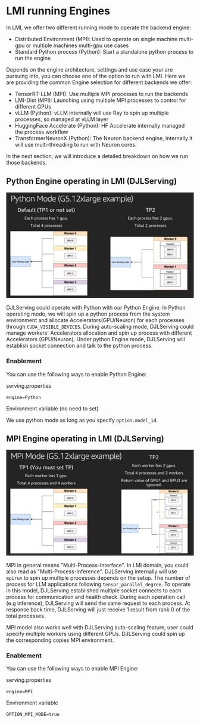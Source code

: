 # LMI running Engines

In LMI, we offer two different running mode to operate the backend engine:
- Distributed Environment (MPI): Used to operate on single machine multi-gpu or multiple machines multi-gpu use cases
- Standard Python process (Python): Start a standalone python process to run the engine

Depends on the engine architecture, settings and use case your are pursuing into, you can choose one of the option to run with LMI.
Here we are providing the common Engine selection for different backends we offer:
- TensorRT-LLM (MPI): Use multiple MPI processes to run the backends
- LMI-Dist (MPI): Launching using multiple MPI processes to control for different GPUs
- vLLM (Python): vLLM internally will use Ray to spin up multiple processes, so managed at vLLM layer
- HuggingFace Accelerate (Python): HF Accelerate internally managed the process workflow
- TransformerNeuronX (Python): The Neuron backend engine, internally it will use multi-threading to run with Neuron cores.

In the next section, we will introduce a detailed breakdown on how we run those backends.

## Python Engine operating in LMI (DJLServing)

![python image](../imgs/python_mode.jpg)

DJLServing could operate with Python with our Python Engine. In Python operating mode, we will spin up a python process
from the system environment and allocate Accelerators(GPU/Neuron) for each processes through `CUDA_VISIBLE_DEVICES`. During auto-scaling mode,
DJLServing could manage workers' Accelerators allocation and spin up process with different Accelerators (GPU/Neuron).
Under python Engine mode, DJLServing will establish socket connection and talk to the python process.

### Enablement

You can use the following ways to enable Python Engine:

serving.properties

```
engine=Python
```

Environment variable (no need to set)

We use python mode as long as you specify `option.model_id`.

## MPI Engine operating in LMI (DJLServing)

![mpi image](../imgs/mpi_mode.jpg)

MPI in general means "Multi-Process-Interface". In LMI domain, you could also read as "Multi-Process-Inference".
DJLServing internally will use `mpirun` to spin up multiple processes depends on the setup.
The number of process for LLM applications following `tensor_parallel_degree`. 
To operate in this model, DJLServing established multiple socket connects to each process for communication and health check.
During each operation call (e.g inference), DJLServing will send the same request to each process. At response back time, 
DJLServing will just receive 1 result from rank 0 of the total processes.

MPI model also works well with DJLServing auto-scaling feature, user could specify multiple workers using different GPUs.
DJLServing could spin up the corresponding copies MPI environment.

### Enablement

You can use the following ways to enable MPI Engine:

serving.properties

```
engine=MPI
```

Environment variable

```
OPTION_MPI_MODE=true
```

